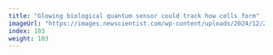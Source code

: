 ```yaml
---
title: "Glowing biological quantum sensor could track how cells form"
imageUrl: "https://images.newscientist.com/wp-content/uploads/2024/12/20133550/SEI_233846796.jpg?width=788"
index: 103
weight: 103
---
```

